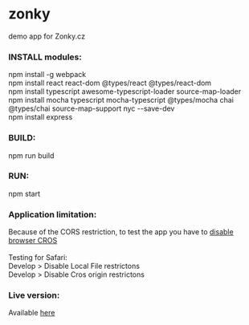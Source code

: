 # zonky
demo app for Zonky.cz

<h3>INSTALL modules:</h3>

npm install -g webpack<br/>
npm install react react-dom @types/react @types/react-dom<br/>
npm install typescript awesome-typescript-loader source-map-loader<br/>
npm install mocha typescript mocha-typescript @types/mocha chai @types/chai source-map-support nyc --save-dev<br/>
npm install express

<h3>BUILD:</h3>

npm run build

<h3>RUN:</h3>

npm start

<h3>Application limitation:</h3>
Because of the CORS restriction, to test the app you have to <a href="https://www.thepolyglotdeveloper.com/2014/08/bypass-cors-errors-testing-apis-locally/">disable browser CROS</a><br/><br/>
Testing for Safari: <br/>
    Develop > Disable Local File restrictons <br/>
    Develop > Disable Cros origin restrictons <br/>


<h3>Live version:</h3>

Available <a href="https://zonky-rating-demo.herokuapp.com/">here</a>